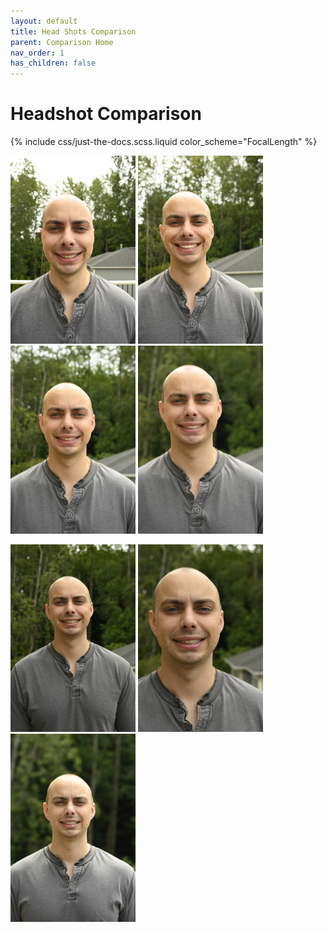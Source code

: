 ```yaml
---
layout: default
title: Head Shots Comparison
parent: Comparison Home
nav_order: 1
has_children: false
---
```


# Headshot Comparison

{% include css/just-the-docs.scss.liquid color_scheme="FocalLength" %}

<img src="/images/Head/24mm.JPG" width="200"> <img src="/images/Head/35mm.JPG" width="200"> <img src="/images/Head/50mm.JPG" width="200"> <img src="/images/Head/70mm.JPG" width="200"> 


<img src="/images/Head/58mm-Prime.JPG" width="200"> <img src="/images/Head/58mm-prime-close.JPG" width="200"> <img src="/images/Head/105mm-prime.JPG" width="200"> 
